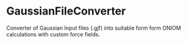 # GaussianFileConverter
 Converter of Gaussian Input files (.gjf) into suitable form form ONIOM calculations with custom force fields.
